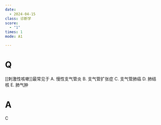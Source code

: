 ```yaml
---
date:
  - 2024-04-15
class: 诊断学
score:
  - "1"
times: 1
mode: A1

---
```



# Q
[[刺激性咳嗽]]最常见于
A. 慢性支气管炎 B. 支气管扩张症 C. 支气管肺癌
D. 肺结核 E. 肺气肿

# A

C

